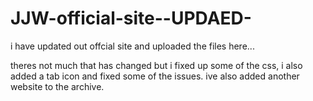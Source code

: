 # JJW-official-site--UPDAED-
i have updated out offcial site and uploaded the files here...

theres not much that has changed but i fixed up some of the css,
i also added a tab icon and fixed some of the issues.
ive also added another website to the archive.
